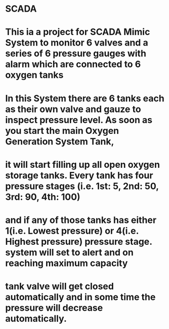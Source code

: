 # SCADA
# This ia a project for SCADA Mimic System to monitor 6 valves and a series of 6 pressure gauges with alarm which are connected to 6 oxygen tanks
# In this System there are 6 tanks each as their own valve and gauze to inspect pressure level. As soon as you start the main Oxygen Generation System Tank,
# it will start filling up all open oxygen storage tanks. Every tank has four pressure stages (i.e. 1st: 5, 2nd: 50, 3rd: 90, 4th: 100) 
# and if any of those tanks has either 1(i.e. Lowest pressure) or 4(i.e. Highest pressure) pressure stage. system will set to alert and on reaching maximum capacity 
# tank valve will get closed automatically and in some time the pressure will decrease automatically.

